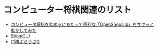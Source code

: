 # コンピューター将棋関連のリスト

- [コンピュータ将棋を始めるにあたって便利な「OpenShogiLib」をサクッと動かしてみた](http://at-grandpa.hatenablog.jp/entry/2015/02/26/215618)
- [ShogiGUI](https://sites.google.com/site/shogixyz/home/shogigui#TOC--1)
- [将棋ぶらうざQ](http://park.geocities.jp/sbrowser_q/)
